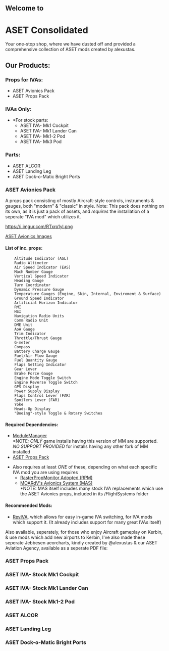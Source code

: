 
## Welcome to
# **ASET Consolidated**

Your one-stop shop, where we have dusted off and provided a comprehensive collection of ASET mods created by alexustas.


## Our Products:

### Props for IVAs:

  - ASET Avionics Pack
  - ASET Props Pack

### IVAs Only:
  - *For stock parts:
    - ASET IVA- Mk1 Cockpit
    - ASET IVA- Mk1 Lander Can
    - ASET IVA- Mk1-2 Pod
    - ASET IVA- Mk3 Pod

### Parts:
  - ASET ALCOR
  - ASET Landing Leg
  - ASET Dock-o-Matic Bright Ports


### ASET Avionics Pack

A props pack consisting of mostly Aircraft-style controls, instruments & gauges, both "modern" & "classic" in style.
Note: This pack does nothing on its own, as it is just a pack of assets, and *requires* the installation of a seperate "IVA mod" which utilizes it.

https://i.imgur.com/RTxro1yl.png

[ASET Avionics Images](https://imgur.com/a/RfEes)

#### List of inc. props:
```
    Altitude Indicator (ASL)
    Radio Altimeter
    Air Speed Indicator (EAS)
    Mach Number Gauge
    Vertical Speed Indicator
    Heading Gauge
    Turn Coordinator
    Dynamic Pressure Gauge
    Temperature Gauges (Engine, Skin, Internal, Enviroment & Surface)
    Ground Speed Indicator
    Artificial Horizon Indicator
    RMI
    HSI
    Navigation Radio Units
    Comm Radio Unit
    DME Unit
    AoA Gauge
    Trim Indicator
    Throttle/Thrust Gauge
    G-meter
    Compass
    Battery Charge Gauge
    Fuel/Air Flow Gauge
    Fuel Quantity Gauge
    Flaps Setting Indicator
    Gear Lever
    Brake Force Gauge
    Engine Mode Toggle Switch
    Engine Reverse Toggle Switch
    GPS Display
    Power Supply Display
    Flaps Control Lever (FAR)
    Spoilers Lever (FAR)
    Yoke
    Heads-Up Display
    "Boeing"-style Toggle & Rotary Switches
```

#### Required Dependencies:
  - [ModuleManager](https://forum.kerbalspaceprogram.com/index.php?/topic/50533-18x-112x-module-manager-422-june-18th-2022-the-heatwave-edition/)</br>
      *NOTE: *ONLY* game installs having this version of MM are supported. *NO SUPPORT PROVIDED* for installs having any other fork of MM installed
  - [ASET Props Pack]()
  
  * Also requires at least *ONE* of these, depending on what each specific IVA mod you are using requires
    - [RasterPropMonitor Adopted (RPM)](https://forum.kerbalspaceprogram.com/index.php?/topic/190737-18x-112x-rasterpropmonitor-adopted/)
    - [MOARdV's Avionics System (MAS)](https://forum.kerbalspaceprogram.com/index.php?/topic/160856-wip-112x-moardvs-avionics-systems-mas-interactive-iva-v136-1-february-2023/page/27/)</br>
       *NOTE: MAS itself includes many stock IVA replacements which use the ASET Avionics props, included in its /FlightSystems folder

#### Recommended Mods:
  - [RevIVA](https://forum.kerbalspaceprogram.com/index.php?/topic/206744-112x-reviva-the-iva-revival-and-editorflight-switcher-bug-fixing-release-081-2nd-jan-2023/), which allows for easy in-game IVA switching, for IVA mods which support it. (It already includes support for many great IVAs itself)


Also available, seperately, for those who enjoy Aircraft gameplay on Kerbin, & use mods which add new airports to Kerbin, I've also made these seperate Jebbesen aeorcharts, kindly created by @alexustas & our ASET Aviation Agency, available as a seperate PDF file:




### ASET Props Pack


### ASET IVA- Stock Mk1 Cockpit


### ASET IVA- Stock Mk1 Lander Can


### ASET IVA- Stock Mk1-2 Pod


### ASET ALCOR


### ASET Landing Leg


### ASET Dock-o-Matic Bright Ports
